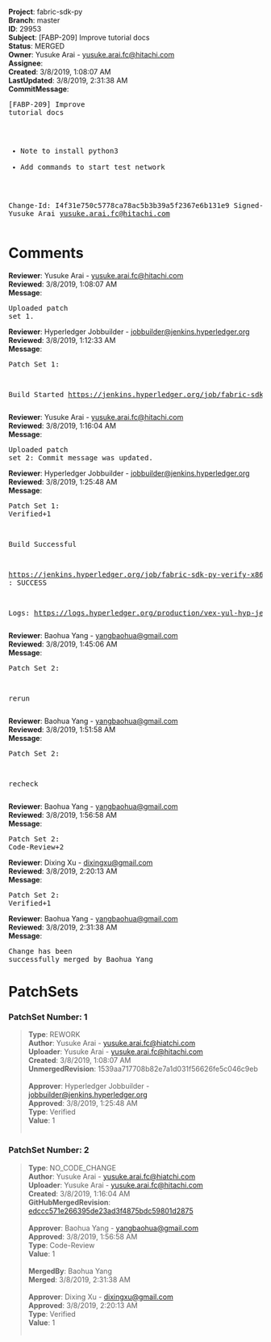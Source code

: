 <strong>Project</strong>: fabric-sdk-py<br><strong>Branch</strong>: master<br><strong>ID</strong>: 29953<br><strong>Subject</strong>: [FABP-209] Improve tutorial docs<br><strong>Status</strong>: MERGED<br><strong>Owner</strong>: Yusuke Arai - yusuke.arai.fc@hitachi.com<br><strong>Assignee</strong>:<br><strong>Created</strong>: 3/8/2019, 1:08:07 AM<br><strong>LastUpdated</strong>: 3/8/2019, 2:31:38 AM<br><strong>CommitMessage</strong>:<br><pre>[FABP-209] Improve tutorial docs

* Note to install python3
* Add commands to start test network

Change-Id: I4f31e750c5778ca78ac5b3b39a5f2367e6b131e9
Signed-off-by: Yusuke Arai <yusuke.arai.fc@hitachi.com>
</pre><h1>Comments</h1><strong>Reviewer</strong>: Yusuke Arai - yusuke.arai.fc@hitachi.com<br><strong>Reviewed</strong>: 3/8/2019, 1:08:07 AM<br><strong>Message</strong>: <pre>Uploaded patch set 1.</pre><strong>Reviewer</strong>: Hyperledger Jobbuilder - jobbuilder@jenkins.hyperledger.org<br><strong>Reviewed</strong>: 3/8/2019, 1:12:33 AM<br><strong>Message</strong>: <pre>Patch Set 1:

Build Started https://jenkins.hyperledger.org/job/fabric-sdk-py-verify-x86_64/615/</pre><strong>Reviewer</strong>: Yusuke Arai - yusuke.arai.fc@hitachi.com<br><strong>Reviewed</strong>: 3/8/2019, 1:16:04 AM<br><strong>Message</strong>: <pre>Uploaded patch set 2: Commit message was updated.</pre><strong>Reviewer</strong>: Hyperledger Jobbuilder - jobbuilder@jenkins.hyperledger.org<br><strong>Reviewed</strong>: 3/8/2019, 1:25:48 AM<br><strong>Message</strong>: <pre>Patch Set 1: Verified+1

Build Successful 

https://jenkins.hyperledger.org/job/fabric-sdk-py-verify-x86_64/615/ : SUCCESS

Logs: https://logs.hyperledger.org/production/vex-yul-hyp-jenkins-3/fabric-sdk-py-verify-x86_64/615</pre><strong>Reviewer</strong>: Baohua Yang - yangbaohua@gmail.com<br><strong>Reviewed</strong>: 3/8/2019, 1:45:06 AM<br><strong>Message</strong>: <pre>Patch Set 2:

rerun</pre><strong>Reviewer</strong>: Baohua Yang - yangbaohua@gmail.com<br><strong>Reviewed</strong>: 3/8/2019, 1:51:58 AM<br><strong>Message</strong>: <pre>Patch Set 2:

recheck</pre><strong>Reviewer</strong>: Baohua Yang - yangbaohua@gmail.com<br><strong>Reviewed</strong>: 3/8/2019, 1:56:58 AM<br><strong>Message</strong>: <pre>Patch Set 2: Code-Review+2</pre><strong>Reviewer</strong>: Dixing Xu - dixingxu@gmail.com<br><strong>Reviewed</strong>: 3/8/2019, 2:20:13 AM<br><strong>Message</strong>: <pre>Patch Set 2: Verified+1</pre><strong>Reviewer</strong>: Baohua Yang - yangbaohua@gmail.com<br><strong>Reviewed</strong>: 3/8/2019, 2:31:38 AM<br><strong>Message</strong>: <pre>Change has been successfully merged by Baohua Yang</pre><h1>PatchSets</h1><h3>PatchSet Number: 1</h3><blockquote><strong>Type</strong>: REWORK<br><strong>Author</strong>: Yusuke Arai - yusuke.arai.fc@hiatchi.com<br><strong>Uploader</strong>: Yusuke Arai - yusuke.arai.fc@hitachi.com<br><strong>Created</strong>: 3/8/2019, 1:08:07 AM<br><strong>UnmergedRevision</strong>: 1539aa717708b82e7a1d031f56626fe5c046c9eb<br><br><strong>Approver</strong>: Hyperledger Jobbuilder - jobbuilder@jenkins.hyperledger.org<br><strong>Approved</strong>: 3/8/2019, 1:25:48 AM<br><strong>Type</strong>: Verified<br><strong>Value</strong>: 1<br><br></blockquote><h3>PatchSet Number: 2</h3><blockquote><strong>Type</strong>: NO_CODE_CHANGE<br><strong>Author</strong>: Yusuke Arai - yusuke.arai.fc@hiatchi.com<br><strong>Uploader</strong>: Yusuke Arai - yusuke.arai.fc@hitachi.com<br><strong>Created</strong>: 3/8/2019, 1:16:04 AM<br><strong>GitHubMergedRevision</strong>: [edccc571e266395de23ad3f4875bdc59801d2875](https://github.com/hyperledger/fabric-sdk-py/commit/edccc571e266395de23ad3f4875bdc59801d2875)<br><br><strong>Approver</strong>: Baohua Yang - yangbaohua@gmail.com<br><strong>Approved</strong>: 3/8/2019, 1:56:58 AM<br><strong>Type</strong>: Code-Review<br><strong>Value</strong>: 1<br><br><strong>MergedBy</strong>: Baohua Yang<br><strong>Merged</strong>: 3/8/2019, 2:31:38 AM<br><br><strong>Approver</strong>: Dixing Xu - dixingxu@gmail.com<br><strong>Approved</strong>: 3/8/2019, 2:20:13 AM<br><strong>Type</strong>: Verified<br><strong>Value</strong>: 1<br><br></blockquote>